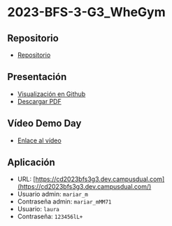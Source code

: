 # 2023-BFS-3-G3_WheGym
## Repositorio
* [Repositorio](https://github.com/CampusDual/CD2023-BFS-3-G3_WheGym)
## Presentación
* [Visualización en Github](https://github.com/CampusDual/CD2023-BFS-3-G3_WheGym/blob/main/demo_day/whegym_presentacion.pdf)
* [Descargar PDF](https://raw.github.com/CampusDual/CD2023-BFS-3-G3_WheGym/main/demo_day/whegym_presentacion.pdf)
## Vídeo Demo Day
* [Enlace al vídeo](https://campusdual-my.sharepoint.com/:v:/p/info/EfP0pFnt1qJDlMWBiKyvNJIBfofA_NsWMXoXdOBzYQNQcg?nav=eyJyZWZlcnJhbEluZm8iOnsicmVmZXJyYWxBcHAiOiJPbmVEcml2ZUZvckJ1c2luZXNzIiwicmVmZXJyYWxBcHBQbGF0Zm9ybSI6IldlYiIsInJlZmVycmFsTW9kZSI6InZpZXciLCJyZWZlcnJhbFZpZXciOiJNeUZpbGVzTGlua0NvcHkifX0&e=43hJ7J)
## Aplicación
* URL: [https://cd2023bfs3g3.dev.campusdual.com](https://cd2023bfs3g3.dev.campusdual.com/)
* Usuario admin: `mariar_m`
* Contraseña admin: `mariar_mMM71`
* Usuario: `laura`
* Contraseña: `123456lL+`